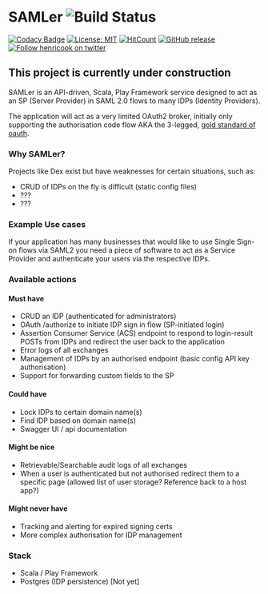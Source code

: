 # SAMLer ![Build Status](https://travis-ci.org/henricook/SAMLer.svg?branch=master) 
[![Codacy Badge](https://api.codacy.com/project/badge/Grade/a3ed9505a475400ba2dff149f3fc8192)](https://app.codacy.com/app/henricook/SAMLer?utm_source=github.com&utm_medium=referral&utm_content=henricook/SAMLer&utm_campaign=Badge_Grade_Dashboard)
[![License: MIT](https://img.shields.io/badge/License-MIT-blue.svg)](https://opensource.org/licenses/MIT)
[![HitCount](http://hits.dwyl.com/henricook/SAMLer.svg)](http://hits.dwyl.com/henricook/SAMLer)
[![GitHub release](https://img.shields.io/github/release/henricook/SAMLer.svg)](https://www.github.com/henricook/SAMLer/releases/)
[![Follow henricook on twitter](https://img.shields.io/twitter/follow/henricook.svg?style=social&logo=twitter)](https://twitter.com/intent/follow?screen_name=henricook)

## This project is currently under construction

SAMLer is an API-driven, Scala, Play Framework service designed to act as an SP (Server Provider) in SAML 2.0 flows to many IDPs (Identity Providers).

The application will act as a very limited OAuth2 broker, initially only supporting the authorisation code flow AKA the 3-legged, [gold standard of oauth](https://developer.okta.com/blog/2017/06/21/what-the-heck-is-oauth#oauth-flows).

### Why SAMLer?

Projects like Dex exist but have weaknesses for certain situations, such as:
- CRUD of IDPs on the fly is difficult (static config files)
- ???
- ???

### Example Use cases
If your application has many businesses that would like to use Single Sign-on flows via SAML2 you need a piece of software to act as a Service Provider and authenticate your users via the respective IDPs. 

### Available actions

#### Must have
-   CRUD an IDP (authenticated for administrators)
-   OAuth /authorize to initiate IDP sign in flow (SP-initiated login)
-   Assertion Consumer Service (ACS) endpoint to respond to login-result POSTs from IDPs and redirect the user back to the application
-   Error logs of all exchanges
-  Management of IDPs by an authorised endpoint (basic config API key authorisation)
-  Support for forwarding custom fields to the SP

#### Could have
-   Lock IDPs to certain domain name(s)
-   Find IDP based on domain name(s)
-   Swagger UI / api documentation

#### Might be nice
-   Retrievable/Searchable audit logs of all exchanges
-   When a user is authenticated but not authorised redirect them to a specific page (allowed list of user storage? Reference back to a host app?)

#### Might never have
-   Tracking and alerting for expired signing certs
-   More complex authorisation for IDP management

### Stack
-   Scala / Play Framework
-   Postgres (IDP persistence) [Not yet]
